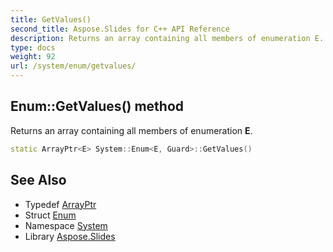 ```yaml
---
title: GetValues()
second_title: Aspose.Slides for C++ API Reference
description: Returns an array containing all members of enumeration E.
type: docs
weight: 92
url: /system/enum/getvalues/
---
```

## Enum::GetValues() method


Returns an array containing all members of enumeration **E**.

```cpp
static ArrayPtr<E> System::Enum<E, Guard>::GetValues()
```

## See Also

* Typedef [ArrayPtr](../../arrayptr/)
* Struct [Enum](../)
* Namespace [System](../../)
* Library [Aspose.Slides](../../../)